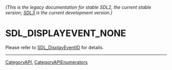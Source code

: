 ###### (This is the legacy documentation for stable SDL2, the current stable version; [SDL3](https://wiki.libsdl.org/SDL3/) is the current development version.)
# SDL_DISPLAYEVENT_NONE

Please refer to [SDL_DisplayEventID](SDL_DisplayEventID) for details.

----
[CategoryAPI](CategoryAPI), [CategoryAPIEnumerators](CategoryAPIEnumerators)

